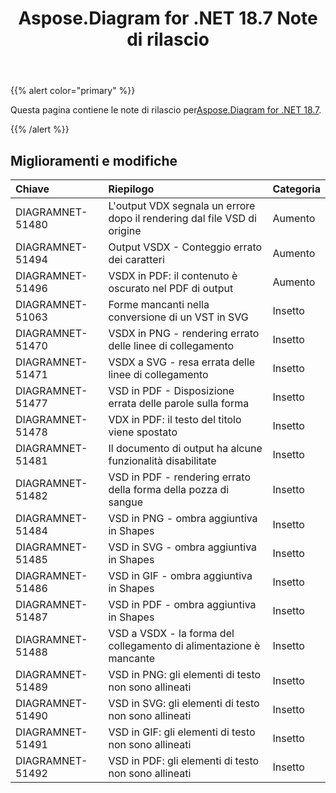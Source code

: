 ﻿---
title: Aspose.Diagram for .NET 18.7 Note di rilascio
type: docs
weight: 60
url: /it/net/aspose-diagram-for-net-18-7-release-notes/
---
{{% alert color="primary" %}} 

 Questa pagina contiene le note di rilascio per[Aspose.Diagram for .NET 18.7](https://www.nuget.org/packages/Aspose.Diagram/18.7.0).

{{% /alert %}} 
## **Miglioramenti e modifiche**

|**Chiave**|**Riepilogo**|**Categoria**|
|:- |:- |:- |
|DIAGRAMNET-51480|L'output VDX segnala un errore dopo il rendering dal file VSD di origine|Aumento|
|DIAGRAMNET-51494|Output VSDX - Conteggio errato dei caratteri|Aumento|
|DIAGRAMNET-51496|VSDX in PDF: il contenuto è oscurato nel PDF di output|Aumento|
|DIAGRAMNET-51063|Forme mancanti nella conversione di un VST in SVG|Insetto|
|DIAGRAMNET-51470|VSDX in PNG - rendering errato delle linee di collegamento|Insetto|
|DIAGRAMNET-51471|VSDX a SVG - resa errata delle linee di collegamento|Insetto|
|DIAGRAMNET-51477|VSD in PDF - Disposizione errata delle parole sulla forma|Insetto|
|DIAGRAMNET-51478|VDX in PDF: il testo del titolo viene spostato|Insetto|
|DIAGRAMNET-51481|Il documento di output ha alcune funzionalità disabilitate|Insetto|
|DIAGRAMNET-51482|VSD in PDF - rendering errato della forma della pozza di sangue|Insetto|
|DIAGRAMNET-51484|VSD in PNG - ombra aggiuntiva in Shapes|Insetto|
|DIAGRAMNET-51485|VSD in SVG - ombra aggiuntiva in Shapes|Insetto|
|DIAGRAMNET-51486|VSD in GIF - ombra aggiuntiva in Shapes|Insetto|
|DIAGRAMNET-51487|VSD in PDF - ombra aggiuntiva in Shapes|Insetto|
|DIAGRAMNET-51488|VSD a VSDX - la forma del collegamento di alimentazione è mancante|Insetto|
|DIAGRAMNET-51489|VSD in PNG: gli elementi di testo non sono allineati|Insetto|
|DIAGRAMNET-51490|VSD in SVG: gli elementi di testo non sono allineati|Insetto|
|DIAGRAMNET-51491|VSD in GIF: gli elementi di testo non sono allineati|Insetto|
|DIAGRAMNET-51492|VSD in PDF: gli elementi di testo non sono allineati|Insetto|

